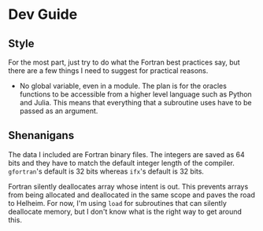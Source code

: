 # Dev Guide

## Style

For the most part, just try to do what the Fortran best practices say, but
there are a few things I need to suggest for practical reasons.

- No global variable, even in a module. The plan is for the oracles functions
  to be accessible from a higher level language such as Python and Julia. This
  means that everything that a subroutine uses have to be passed as an
  argument.
    

## Shenanigans

The data I included are Fortran binary files. The integers are saved as 64 bits
and they have to match the default integer length of the compiler. `gfortran`'s
default is 32 bits whereas `ifx`'s default is 32 bits.

Fortran silently deallocates array whose intent is out. This prevents arrays
from being allocated and deallocated in the same scope and paves the road to
Helheim. For now, I'm using `load` for subroutines that can silently deallocate
memory, but I don't know what is the right way to get around this.
